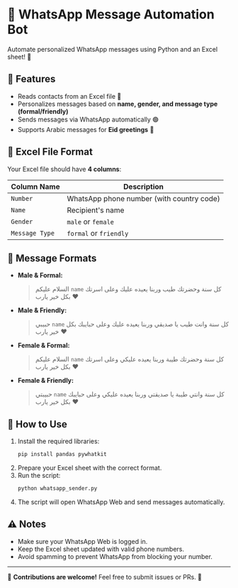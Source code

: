 # 🚀 WhatsApp Message Automation Bot

Automate personalized WhatsApp messages using Python and an Excel sheet! 🎯

## 📌 Features
- Reads contacts from an Excel file 📂
- Personalizes messages based on **name, gender, and message type (formal/friendly)**
- Sends messages via WhatsApp automatically 🟢
- Supports Arabic messages for **Eid greetings** 🎉

## 📄 Excel File Format
Your Excel file should have **4 columns**:

| Column Name | Description |
|------------|-------------|
| `Number` | WhatsApp phone number (with country code) |
| `Name` | Recipient's name |
| `Gender` | `male` or `female` |
| `Message Type` | `formal` or `friendly` |

## 📨 Message Formats
- **Male & Formal:**
  > السلام عليكم `name`
  > كل سنة وحضرتك طيب وربنا يعيده عليك وعلى اسرتك بكل خير يارب ❤️

- **Male & Friendly:**
  > حبيبي `name`
  > كل سنة وانت طيب يا صديقي وربنا يعيده عليك وعلى حبايبك بكل خير يارب ❤️

- **Female & Formal:**
  > السلام عليكم `name`
  > كل سنة وحضرتك طيبة وربنا يعيده عليكي وعلى اسرتك بكل خير يارب ❤️

- **Female & Friendly:**
  > حبيبتي `name`
  > كل سنة وانتي طيبة يا صديقتي وربنا يعيده عليكي وعلى حبايبك بكل خير يارب ❤️

## 🚀 How to Use
1. Install the required libraries:
   ```bash
   pip install pandas pywhatkit
   ```
2. Prepare your Excel sheet with the correct format.
3. Run the script:
   ```bash
   python whatsapp_sender.py
   ```
4. The script will open WhatsApp Web and send messages automatically.

## ⚠️ Notes
- Make sure your WhatsApp Web is logged in.
- Keep the Excel sheet updated with valid phone numbers.
- Avoid spamming to prevent WhatsApp from blocking your number.

---
📩 **Contributions are welcome!** Feel free to submit issues or PRs. 🚀
